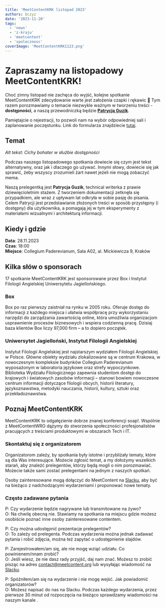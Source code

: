 ```yaml
---
title: 'MeetContentKRK listopad 2023'
authors: bczyz
date: '2023-11-20'
tags:
  - 'news'
  - 'z-kraju'
  - 'meetcontent'
  - 'spolecznosc'
coverImage: 'MeetContentKRK1123.png'
---
```


# Zapraszamy na listopadowy MeetContentKRK!

Choć zimny listopad nie zachęca do wyjść, kolejne spotkanie MeetContentKRK
zdecydowanie warte jest założenia czapki i rękawic 🙂 Tym razem porozmawiamy o
temacie niezwykle ważnym w tworzeniu treści - **dostępności**, a naszą
przewodniczką będzie
[**Patrycja Guzik**](https://www.linkedin.com/in/patrycja-guzik-12155a96/).

<!--truncate-->

Pamiętajcie o rejestracji, to pozwoli nam na wybór odpowiedniej sali i
zaplanowanie poczęstunku. Link do formularza znajdziecie
[tutaj](https://forms.gle/6NwB1c9vBh9Rverx8).

## Temat

_Alt tekst: Cichy bohater w służbie dostępności_

Podczas naszego listopadowego spotkania dowiecie się czym jest tekst
alternatywny, oraz jak i dlaczego go używać. Innymi słowy, dowiecie się jak
sprawić, żeby wszyscy zrozumieli żart nawet jeżeli nie mogą zobaczyć mema.

Naszą prelegentką jest **Patrycja Guzik**, technical writerka z prawie
dziewięcioletnim stażem. Z tworzeniem dokumentacji zetknęła się przypadkiem, ale
wraz z upływam lat odkryła w sobie pasję do pisania. Celem Patrycji jest
przedstawianie złożonych treści w sposób przystępny (i dostępny) dla
użytkownika, a pomagają jej w tym eksperymenty z materiałami wizualnymi i
architekturą informacji.

## Kiedy i gdzie

**Data**: 28.11.2023 <br /> **Czas**: 18:00 <br /> **Miejsce**: Collegium
Paderevianum, Sala A02, al. Mickiewicza 9, Kraków

## Kilka słów o sponsorach

17 spotkanie MeetContentKRK jest sponsorowane przez Box i Instytut Filologii
Angielskiej Uniwersytetu Jagiellońskiego.

### Box

Box po raz pierwszy zaistniał na rynku w 2005 roku. Oferuje dostęp do informacji
z każdego miejsca i ułatwia współpracę przy wykorzystaniu narzędzi do
zarządzania zawartością online, która umożliwia organizacjom usprawnienie
procesów biznesowych i wspiera codzienną pracę. Dzisiaj baza klientów Box liczy
97,000 firm – a to dopiero początek.

### Uniwersytet Jagielloński, Instytut Filologii Angielskiej

Instytut Filologii Angielskiej jest najstarszym wydziałem Filologii Angielskiej
w Polsce. Główne obiekty wydziału zlokalizowane są w centrum Krakowa, w
nowoczesnym kompleksie budynków Collegium Paderevianum wyposażonym w laboratoria
językowe oraz strefy wypoczynkowe. Biblioteka Wydziału Filologicznego zapewnia
studentom dostęp do krajowych i światowych zasobów informacji – stanowi bowiem
nowoczesne centrum informacji dotyczące filologii obcych, historii literatury,
językoznawstwa, metodyki nauczania, historii, kultury, sztuki oraz
przekładoznawstwa.

## Poznaj MeetContentKRK

MeetContentKRK to odgałęzienie dobrze znanej konferencji soap!. Wspólnie z
MeetContentWRO dążymy do stworzenia społeczności profesjonalistów pracujących z
treściami produktowymi w obszarach Tech i IT.

### Skontaktuj się z organizatorem

Organizatorom zależy, by spotkania były istotne i przybliżały tematy, które są
dla Was interesujące. Możecie zgłosić temat, a my dołożymy wszelkich starań, aby
znaleźć prelegentów, którzy będą mogli o nim porozmawiać. Możecie także sami
zostać prelegentami na jednym z naszych spotkań.

Osoby zainteresowane mogą dołączyć do MeetContent na [Slacku](https://meetcontent.slack.com/), aby być na bieżąco
z nadchodzącymi wydarzeniami i proponować nowe tematy.

### Często zadawane pytania

P: Czy wydarzenie będzie nagrywane lub transmitowane na żywo? <br /> O: Na
chwilę obecną nie. Stawiamy na spotkania na miejscu gdzie możesz osobiście
poznać inne osoby zainteresowane contentem.

P: Czy można udostępnić prezentacje prelegentów? <br /> O: To zależy od
prelegenta. Podczas wydarzenia można jednak zadawać pytania i robić zdjęcia,
można też zapytać o udostępnienie slajdów.

P: Zarejestrowałem/am się, ale nie mogę wziąć udziału. Co powinienem/nnam
zrobić? <br /> O: Jeśli wiesz, że nie dasz rady przyjść, daj nam znać. Możesz to
zrobić pisząc na adres contact@meetcontent.org lub wysyłając wiadomość na
[Slacku](https://meetcontent.slack.com/).

P: Spóźniłem/am się na wydarzenie i nie mogę wejść. Jak powiadomić
organizatorów? <br /> O: Możesz napisać do nas na Slacku.
Podczas każdego wydarzenia, przez pierwsze 30 minut od rozpoczęcia na bieżąco sprawdzamy wiadomości na naszym kanale .
